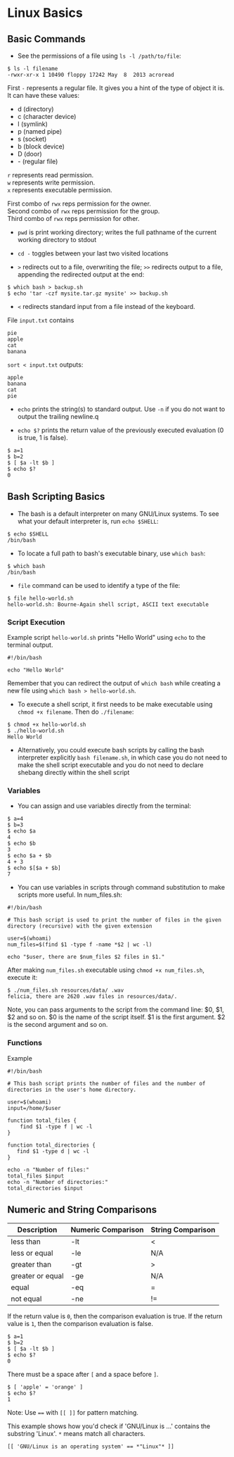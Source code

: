 # Linux Basics

## Basic Commands

- See the permissions of a file using `ls -l /path/to/file`:
```
$ ls -l filename
-rwxr-xr-x 1 10490 floppy 17242 May  8  2013 acroread
```
First `-` represents a regular file. It gives you a hint of the type of object it is. It can have these values:
- d (directory)
- c (character device)
- l (symlink)
- p (named pipe)
- s (socket)
- b (block device)
- D (door)
- \- (regular file)

`r` represents read permission.  
`w` represents write permission.  
`x` represents executable permission.  

First combo of `rwx` reps permission for the owner.  
Second combo of `rwx` reps permission for the group.  
Third combo of `rwx` reps permission for other.  

- `pwd` is print working directory; writes the full pathname of the current working directory to stdout

- `cd -` toggles between your last two visited locations

- `>` redirects out to a file, overwriting the file; `>>` redirects output to a file, appending the redirected output at
the end:
```
$ which bash > backup.sh
$ echo 'tar -czf mysite.tar.gz mysite' >> backup.sh
```

- `<` redirects standard input from a file instead of the keyboard.

File `input.txt` contains
```
pie
apple
cat
banana
```

`sort < input.txt` outputs:

```
apple
banana
cat
pie
```

- `echo` prints the string(s) to standard output. Use `-n` if you do not want to output the trailing newline.q

- `echo $?` prints the return value of the previously executed evaluation (0 is true, 1 is false).

```
$ a=1
$ b=2
$ [ $a -lt $b ]
$ echo $?
0
```

## Bash Scripting Basics
- The bash is a default interpreter on many GNU/Linux systems. To see what your default interpreter is, run `echo $SHELL`:
```
$ echo $SHELL
/bin/bash
```
- To locate a full path to bash's executable binary, use `which bash`:
```
$ which bash
/bin/bash
```
- `file` command can be used to identify a type of the file:
```
$ file hello-world.sh
hello-world.sh: Bourne-Again shell script, ASCII text executable
```

### Script Execution

Example script `hello-world.sh` prints "Hello World" using `echo` to the terminal output.

```
#!/bin/bash

echo "Hello World"
```
Remember that you can redirect the output of `which bash` while creating a new file using `which bash > hello-world.sh`.

- To execute a shell script, it first needs to be make executable using `chmod +x filename`. Then do `./filename`:
```
$ chmod +x hello-world.sh
$ ./hello-world.sh
Hello World
```

- Alternatively, you could execute bash scripts by calling the bash interpreter explicitly `bash filename.sh`, in which
case you do not need to make the shell script executable and you do not need to declare shebang directly within the
shell script

### Variables

- You can assign and use variables directly from the terminal:
```
$ a=4
$ b=3
$ echo $a
4
$ echo $b
3
$ echo $a + $b
4 + 3
$ echo $[$a + $b]
7
```

- You can use variables in scripts through command substitution to make scripts more useful. In num_files.sh:

```
#!/bin/bash

# This bash script is used to print the number of files in the given directory (recursive) with the given extension

user=$(whoami)
num_files=$(find $1 -type f -name *$2 | wc -l)

echo "$user, there are $num_files $2 files in $1."
```
After making `num_files.sh` executable using `chmod +x num_files.sh`, execute it:

```
$ ./num_files.sh resources/data/ .wav
felicia, there are 2620 .wav files in resources/data/.
```
Note, you can pass arguments to the script from the command line: $0, $1, $2 and so on. $0 is the name of the script
itself. $1 is the first argument. $2 is the second argument and so on.

### Functions

Example
```
#!/bin/bash

# This bash script prints the number of files and the number of directories in the user's home directory.

user=$(whoami)
input=/home/$user

function total_files {
    find $1 -type f | wc -l
}

function total_directories {
   find $1 -type d | wc -l
}

echo -n "Number of files:"
total_files $input
echo -n "Number of directories:"
total_directories $input
```

## Numeric and String Comparisons

| Description  | Numeric Comparison  | String Comparison  |
|---|---|---|
| less than  | -lt  | <  |
| less or equal  | -le  | N/A  |
| greater than  | -gt  | >  |
| greater or equal  | -ge  | N/A  |
| equal  | -eq  | =  |
| not equal  | -ne  | !=  |

If the return value is `0`, then the comparison evaluation is true. If the return value is `1`, then the comparison
evaluation is false.

```
$ a=1
$ b=2
$ [ $a -lt $b ]
$ echo $?
0
```

There must be a space after `[` and a space before `]`.

```
$ [ 'apple' = 'orange' ]
$ echo $?
1
```

Note: Use `==` with `[[ ]]` for pattern matching.

This example shows how you'd check if 'GNU/Linux is ...' contains the substring 'Linux'. `*` means match all characters.
```
[[ 'GNU/Linux is an operating system' == *"Linux"* ]]
```